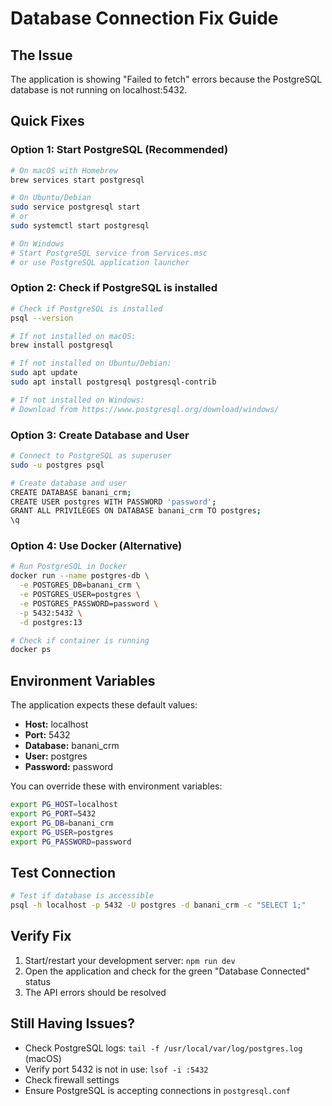 # Database Connection Fix Guide

## The Issue
The application is showing "Failed to fetch" errors because the PostgreSQL database is not running on localhost:5432.

## Quick Fixes

### Option 1: Start PostgreSQL (Recommended)
```bash
# On macOS with Homebrew
brew services start postgresql

# On Ubuntu/Debian
sudo service postgresql start
# or
sudo systemctl start postgresql

# On Windows
# Start PostgreSQL service from Services.msc
# or use PostgreSQL application launcher
```

### Option 2: Check if PostgreSQL is installed
```bash
# Check if PostgreSQL is installed
psql --version

# If not installed on macOS:
brew install postgresql

# If not installed on Ubuntu/Debian:
sudo apt update
sudo apt install postgresql postgresql-contrib

# If not installed on Windows:
# Download from https://www.postgresql.org/download/windows/
```

### Option 3: Create Database and User
```bash
# Connect to PostgreSQL as superuser
sudo -u postgres psql

# Create database and user
CREATE DATABASE banani_crm;
CREATE USER postgres WITH PASSWORD 'password';
GRANT ALL PRIVILEGES ON DATABASE banani_crm TO postgres;
\q
```

### Option 4: Use Docker (Alternative)
```bash
# Run PostgreSQL in Docker
docker run --name postgres-db \
  -e POSTGRES_DB=banani_crm \
  -e POSTGRES_USER=postgres \
  -e POSTGRES_PASSWORD=password \
  -p 5432:5432 \
  -d postgres:13

# Check if container is running
docker ps
```

## Environment Variables
The application expects these default values:
- **Host:** localhost
- **Port:** 5432
- **Database:** banani_crm
- **User:** postgres
- **Password:** password

You can override these with environment variables:
```bash
export PG_HOST=localhost
export PG_PORT=5432
export PG_DB=banani_crm
export PG_USER=postgres
export PG_PASSWORD=password
```

## Test Connection
```bash
# Test if database is accessible
psql -h localhost -p 5432 -U postgres -d banani_crm -c "SELECT 1;"
```

## Verify Fix
1. Start/restart your development server: `npm run dev`
2. Open the application and check for the green "Database Connected" status
3. The API errors should be resolved

## Still Having Issues?
- Check PostgreSQL logs: `tail -f /usr/local/var/log/postgres.log` (macOS)
- Verify port 5432 is not in use: `lsof -i :5432`
- Check firewall settings
- Ensure PostgreSQL is accepting connections in `postgresql.conf`
